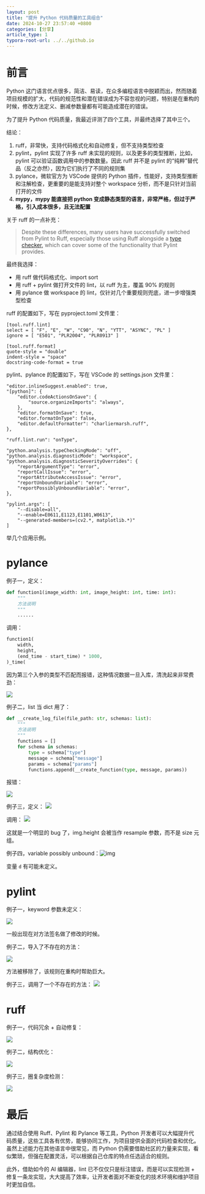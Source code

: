 ```yaml
---
layout: post
title: "提升 Python 代码质量的工具组合"
date: 2024-10-27 23:57:40 +0800
categories: [分享]
article_type: 1
typora-root-url: ../../github.io
---
```


# 前言

Python 这门语言优点很多，简洁、易读，在众多编程语言中脱颖而出，然而随着项目规模的扩大，代码的规范性和潜在错误成为不容忽视的问题，特别是在重构的时候，修改方法定义、删减参数量都有可能造成潜在的错误。

为了提升 Python 代码质量，我最近评测了四个工具，并最终选择了其中三个。

结论：

1. ruff，非常快，支持代码格式化和自动修复，但不支持类型检查
2. pylint，pylint 实现了许多 ruff 未实现的规则，以及更多的类型推断，比如，pylint 可以验证函数调用中的参数数量。因此 ruff 并不是 pylint 的“纯粹”替代品（反之亦然），因为它们执行了不同的规则集
3. pylance，微软官方为 VSCode 提供的 Python 插件，性能好，支持类型推断和注解检查，更重要的是能支持对整个 workspace 分析，而不是只针对当前打开的文件
4. **mypy，mypy 能直接把 python 变成静态类型的语言，非常严格，但过于严格，引入成本很多，且无法配置**

关于 ruff 的一点补充：

> Despite these differences, many users have successfully switched from Pylint to Ruff, especially those using Ruff alongside a [type checker,](https://docs.astral.sh/ruff/faq/#how-does-ruff-compare-to-mypy-or-pyright-or-pyre) which can cover some of the functionality that Pylint provides.

最终我选择：

- 用 ruff 做代码格式化、import sort
- 用 ruff + pylint 做打开文件的 lint，以 ruff 为主，覆盖 90% 的规则
- 用 pylance 做 workspace 的 lint，仅针对几个重要规则兜底，进一步增强类型检查

ruff 的配置如下，写在 pyproject.toml 文件里：

```
[tool.ruff.lint]
select = [ "F", "E", "W", "C90", "N", "YTT", "ASYNC", "PL" ]
ignore = [ "E501", "PLR2004", "PLR0913" ]

[tool.ruff.format]
quote-style = "double"
indent-style = "space"
docstring-code-format = true
```
pylint、pylance 的配置如下，写在 VSCode 的 settings.json 文件里：
```
"editor.inlineSuggest.enabled": true,
"[python]": {
	"editor.codeActionsOnSave": {
		"source.organizeImports": "always",
	},
	"editor.formatOnSave": true,
	"editor.formatOnType": false,
	"editor.defaultFormatter": "charliermarsh.ruff",
},

"ruff.lint.run": "onType",

"python.analysis.typeCheckingMode": "off",
"python.analysis.diagnosticMode": "workspace",
"python.analysis.diagnosticSeverityOverrides": { 
	"reportArgumentType": "error",
	"reportCallIssue": "error",
	"reportAttributeAccessIssue": "error",
	"reportUnboundVariable": "error",
	"reportPossiblyUnboundVariable": "error",
},

"pylint.args": [
	"--disable=all",
	"--enable=E0611,E1123,E1101,W0613",
	"--generated-members=(cv2.*, matplotlib.*)"
]
```

举几个应用示例。

# **pylance**

例子一，定义：

```python
def function1(image_width: int, image_height: int, time: int):
    """
    方法说明
    """
    ......
```
调用：
```python
function1(
    width,
    height,
    (end_time - start_time) * 1000,
)_time(
```

因为第三个入参的类型不匹配而报错，这种情况数据一旦入库，清洗起来非常费劲：

![](/assets/img/python-lint-1.png)

例子二，list 当 dict 用了：

```python
def __create_log_file(file_path: str, schemas: list):
    """
    方法说明
    """
    functions = []
    for schema in schemas:
        type = schema["type"]
        message = schema["message"]
        params = schema["params"]
        functions.append(__create_function(type, message, params))
```

报错：

![](/assets/img/python-lint-2.png)

例子三，定义：
![](/assets/img/python-lint-4.png)

调用：
![](/assets/img/python-lint-3.png)

这就是一个明显的 bug 了，img.height 会被当作 resample 参数，而不是 size 元组。


例子四，variable possibly unbound：![img](https://alidocs.dingtalk.com/core/api/resources/img/5eecdaf48460cde56c2038a14351880d214b20080ce61bce92b39c8cc3b0b0385c532620ce754edd65a117e9692870643b321679bf759c237ca464bf163e2134224104e76cc4843e05a50d188372b3aada03a64268a0ed6c149565b860957ab4?tmpCode=7efc3166-bbd1-4372-b6d5-e3c45d63ae07)

变量 `d` 有可能未定义。

# **pylint**

例子一，keyword 参数未定义：

![](/assets/img/python-lint-5.png)

一般出现在对方法签名做了修改的时候。

例子二，导入了不存在的方法：

![](/assets/img/python-lint-6.png)

方法被移除了，该规则在重构时帮助巨大。

例子三，调用了一个不存在的方法：
![](/assets/img/python-lint-7.png)

# **ruff**

例子一，代码冗余 + 自动修复：

![](/assets/img/python-lint-8.png)


例子二，结构优化：

![](/assets/img/python-lint-9.png)


例子三，圈复杂度检测：

![](/assets/img/python-lint-10.png)

# 最后

通过结合使用 Ruff、Pylint 和 Pylance 等工具，Python 开发者可以大幅提升代码质量，这些工具各有优势，能够协同工作，为项目提供全面的代码检查和优化。虽然上述能力在其他语言中很常见，而 Python 仍需要借助社区的力量来实现，看似繁琐，但强在配置灵活，可以根据自己仓库的特点任选适合的规则。

此外，借助如今的 AI 编辑器，lint 已不仅仅只是标注错误，而是可以实现检测 + 修复一条龙实现，大大提高了效率，让开发者面对不断变化的技术环境和维护项目时更加自信。

